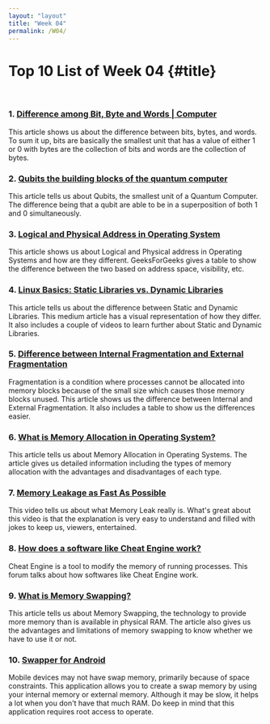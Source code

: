 ```yaml
---
layout: "layout"
title: "Week 04"
permalink: /W04/
---
```


# Top 10 List of Week 04 {#title}
<br>

### 1. [Difference among Bit, Byte and Words | Computer](https://www.businessmanagementideas.com/information-technology/computers/difference-among-bit-byte-and-words-computer/10225)
This article shows us about the difference between bits, bytes, and words. To sum it up, bits are basically the smallest unit that has a value of either 1 or 0 with bytes are the collection of bits and words are the collection of bytes.

### 2. [Qubits  the building blocks of the quantum computer](https://www.unibas.ch/en/News-Events/Uni-Nova/Uni-Nova-130/Uni-Nova-130-Qubits-the-building-blocks-of-the-quantum-computer.html)
This article tells us about Qubits, the smallest unit of a Quantum Computer. The difference being that a qubit are able to be in a superposition of both 1 and 0 simultaneously.

### 3. [Logical and Physical Address in Operating System](https://www.geeksforgeeks.org/logical-and-physical-address-in-operating-system/)
This article shows us about Logical and Physical address in Operating Systems and how are they different. GeeksForGeeks gives a table to show the difference between the two based on address space, visibility, etc. 

### 4. [Linux Basics: Static Libraries vs. Dynamic Libraries](https://medium.com/swlh/linux-basics-static-libraries-vs-dynamic-libraries-a7bcf8157779)
This article tells us about the difference between Static and Dynamic Libraries. This medium article has a visual representation of how they differ. It also includes a couple of videos to learn further about Static and Dynamic Libraries.

### 5. [Difference between Internal Fragmentation and External Fragmentation](https://www.tutorialspoint.com/difference-between-internal-fragmentation-and-external-fragmentation)
Fragmentation is a condition where processes cannot be allocated into memory blocks because of the small size which causes those memory blocks unused. This article shows us the difference between Internal and External Fragmentation. It also includes a table to show us the differences easier.

### 6. [What is Memory Allocation in Operating System?](https://binaryterms.com/static-and-dynamic-memory-allocation.html)
This article tells us about Memory Allocation in Operating Systems. The article gives us detailed information including the types of memory allocation with the advantages and disadvantages of each type.

### 7. [Memory Leakage as Fast As Possible](https://www.youtube.com/watch?v=67m5jwoNkfo)
This video tells us about what Memory Leak really is. What's great about this video is that the explanation is very easy to understand and filled with jokes to keep us, viewers, entertained.

### 8. [How does a software like Cheat Engine work?](https://superuser.com/questions/549041/how-does-a-software-like-cheat-engine-work)
Cheat Engine is a tool to modify the memory of running processes. This forum talks about how softwares like Cheat Engine work.

### 9. [What is Memory Swapping?](https://www.enterprisestorageforum.com/hardware/what-is-memory-swapping/)
This article tells us about Memory Swapping, the technology to provide more memory than is available in physical RAM. The article also gives us the advantages and limitations of memory swapping to know whether we have to use it or not.

### 10. [Swapper for Android](https://play.google.com/store/apps/details?id=com.allakore.swapper)
Mobile devices may not have swap memory, primarily because of space constraints. This application allows you to create a swap memory by using your internal memory or external memory. Although it may be slow, it helps a lot when you don't have that much RAM. Do keep in mind that this application requires root access to operate.
